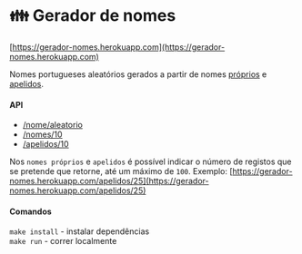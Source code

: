 # 👪 Gerador de nomes

[https://gerador-nomes.herokuapp.com](https://gerador-nomes.herokuapp.com)

Nomes portugueses aleatórios gerados a partir de nomes [próprios](https://github.com/centraldedados/nomes_proprios) e [apelidos](https://github.com/centraldedados/apelidos).


#### API

- [/nome/aleatorio](http://gerador-nomes.herokuapp.com/nome/aleatorio)
- [/nomes/10](http://gerador-nomes.herokuapp.com/nomes/10)  
- [/apelidos/10](http://gerador-nomes.herokuapp.com/apelidos/10)  

Nos ``nomes próprios`` e ``apelidos`` é possível indicar o número de registos que se pretende que retorne, até um máximo de ``100``.
Exemplo: [https://gerador-nomes.herokuapp.com/apelidos/25](https://gerador-nomes.herokuapp.com/apelidos/25) 

#### Comandos

``make install`` - instalar dependências  
``make run`` - correr localmente  